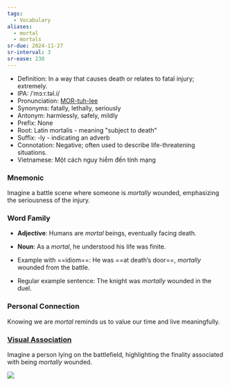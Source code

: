 ```yaml
---
tags:
  - Vocabulary
aliases:
  - mortal
  - mortals
sr-due: 2024-11-27
sr-interval: 3
sr-ease: 230
---
```

- Definition: In a way that causes death or relates to fatal injury; extremely.
- IPA: /ˈmɔːr.təl.i/
- Pronunciation: [MOR-tuh-lee](https://www.google.com/search?q=how+to+pronounce+mortally)
- Synonyms: fatally, lethally, seriously
- Antonym: harmlessly, safely, mildly
- Prefix: None
- Root: Latin mortalis - meaning "subject to death"
- Suffix: -ly - indicating an adverb
- Connotation: Negative; often used to describe life-threatening situations.
- Vietnamese: Một cách nguy hiểm đến tính mạng

### Mnemonic

Imagine a battle scene where someone is *mortally* wounded, emphasizing the seriousness of the injury.

### Word Family

- **Adjective**: Humans are *mortal* beings, eventually facing death.
- **Noun**: As a *mortal*, he understood his life was finite.

- Example with ==idiom==: He was ==at death’s door==, *mortally* wounded from the battle.
- Regular example sentence: The knight was *mortally* wounded in the duel.

### Personal Connection

Knowing we are *mortal* reminds us to value our time and live meaningfully.

### [Visual Association](https://www.google.com/search?tbm=isch&q=mortally)

Imagine a person lying on the battlefield, highlighting the finality associated with being *mortally* wounded.

![](https://www.wikiart.org/store/media/catalog/product/cache/58c7ddfef8220f2bc5458b94fec7f947/3/8/389079.jpg)